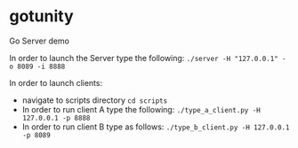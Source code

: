 # gotunity
Go Server demo

In order to launch the Server type the following:
` ./server -H "127.0.0.1" -o 8089 -i 8888 `

In order to launch clients:
- navigate to scripts directory `cd scripts`
- In order to run client A type the following: `./type_a_client.py -H 127.0.0.1 -p 8888`
- In order to run client B type as follows: `./type_b_client.py -H 127.0.0.1 -p 8089`
